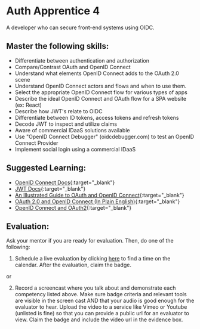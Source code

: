 # Auth Apprentice 4

A developer who can secure front-end systems using OIDC.

## Master the following skills:

- Differentiate between authentication and authorization
- Compare/Contrast OAuth and OpenID Connect
- Understand what elements OpenID Connect adds to the OAuth 2.0 scene
- Understand OpenID Connect actors and flows and when to use them.
- Select the appropriate OpenID Connect flow for various types of apps
- Describe the ideal OpenID Connect and OAuth flow for a SPA website (ex: React)
- Describe how JWT's relate to OIDC
- Differentiate between ID tokens, access tokens and refresh tokens
- Decode JWT to inspect and utilize claims
- Aware of commercial IDaaS solutions available
- Use "OpenID Connect Debugger" (oidcdebugger.com) to test an OpenID Connect Provider
- Implement social login using a commercial IDaaS

## Suggested Learning:

- [OpenID Connect Docs](https://openid.net/connect/){:target="\_blank"}
- [JWT Docs](https://jwt.io/){:target="\_blank"}
- [An Illustrated Guide to OAuth and OpenID Connect](https://developer.okta.com/blog/2019/10/21/illustrated-guide-to-oauth-and-oidc){:target="\_blank"}
- [OAuth 2.0 and OpenID Connect (In Plain English)](https://www.youtube.com/watch?v=996OiexHze0){:target="\_blank"}
- [OpenID Connect and OAuth2](https://auth0.com/docs/videos/learn-identity-series/openid-connect-and-oauth2){:target="\_blank"}

## Evaluation:

Ask your mentor if you are ready for evaluation. Then, do one of the following:

1. Schedule a live evaluation by clicking [here](https://calendly.com/codex-evaluations/full-stack) to find a time on the calendar. After the evaluation, claim the badge.

or

2. Record a screencast where you talk about and demonstrate each competency listed above. Make sure badge criteria and relevant tools are visible in the screen cast AND that your audio is good enough for the evaluator to hear. Upload the video to a service like Vimeo or Youtube (unlisted is fine) so that you can provide a public url for an evaluator to view. Claim the badge and include the video url in the evidence box.

